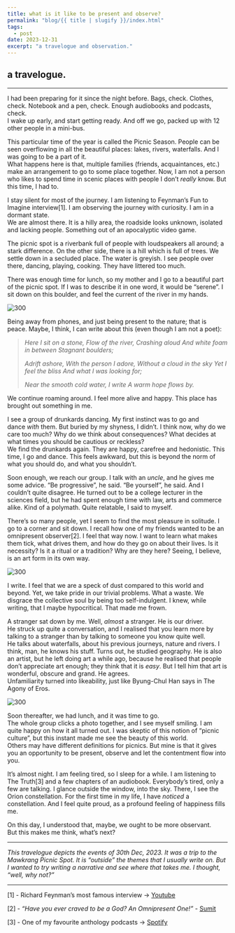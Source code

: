 ```yaml
---
title: what is it like to be present and observe?
permalink: "blog/{{ title | slugify }}/index.html"
tags:
  - post
date: 2023-12-31
excerpt: "a travelogue and observation."
---
```

## a travelogue.
---
I had been preparing for it since the night before. Bags, check. Clothes, check. Notebook and a pen, check. Enough audiobooks and podcasts, check.  
I wake up early, and start getting ready. And off we go, packed up with 12 other people in a mini-bus.

This particular time of the year is called the Picnic Season. People can be seen overflowing in all the beautiful places: lakes, rivers, waterfalls. And I was going to be a part of it.  
What happens here is that, multiple families (friends, acquaintances, etc.) make an arrangement to go to some place together. Now, I am not a person who likes to spend time in scenic places with people I don’t _really_ know. But this time, I had to.

I stay silent for most of the journey. I am listening to Feynman’s Fun to Imagine interview[1]. I am observing the journey with curiosity. I am in a dormant state.  
We are almost there. It is a hilly area, the roadside looks unknown, isolated and lacking people. Something out of an apocalyptic video game.

The picnic spot is a riverbank full of people with loudspeakers all around; a stark difference. On the other side, there is a hill which is full of trees. We settle down in a secluded place. The water is greyish. I see people over there, dancing, playing, cooking. They have littered too much.

There was enough time for lunch, so my mother and I go to a beautiful part of the picnic spot. If I was to describe it in one word, it would be “serene”. I sit down on this boulder, and feel the current of the river in my hands.

![300](https://substackcdn.com/image/fetch/w_1456,c_limit,f_auto,q_auto:good,fl_progressive:steep/https%3A%2F%2Fsubstack-post-media.s3.amazonaws.com%2Fpublic%2Fimages%2F8bf82847-13f2-4108-95ed-301bf3c4431a_756x1008.jpeg)

Being away from phones, and just being present to the nature; that is peace. Maybe, I think, I can write about this (even though I am not a poet):

> *Here I sit on a stone,* 
> *Flow of the river,*
> *Crashing aloud*
> *And white foam in between*
> *Stagnant boulders;*
> 
> *Adrift ashore,* 
> *With the person I adore,* 
> *Without a cloud in the sky*
> *Yet I feel the bliss*
> *And what I was looking for;*
> 
> *Near the smooth cold water, I write*
> *A warm hope flows by.*

We continue roaming around. I feel more alive and happy. This place has brought out something in me.

I see a group of drunkards dancing. My first instinct was to go and dance _with_ them. But buried by my shyness, I didn’t. I think now, why do we care too much? Why do we think about consequences? What decides at what times you should be cautious or reckless?  
We find the drunkards again. They are happy, carefree and hedonistic. This time, I go and dance. This feels awkward, but this is beyond the norm of what you should do, and what you shouldn’t.

Soon enough, we reach our group. I talk with an _uncle_, and he gives me some advice. “Be progressive”, he said. “Be yourself”, he said. And I couldn’t quite disagree. He turned out to be a college lecturer in the sciences field, but he had spent enough time with law, arts and commerce alike. Kind of a polymath. Quite relatable, I said to myself.

There’s so many people, yet I seem to find the most pleasure in solitude. I go to a corner and sit down. I recall how one of my friends wanted to be an omnipresent observer[2]. I feel that way now. I want to learn what makes them tick, what drives them, and how do they go on about their lives. Is it necessity? Is it a ritual or a tradition? Why are they here? Seeing, I believe, is an art form in its own way.

![300](https://substackcdn.com/image/fetch/w_1456,c_limit,f_auto,q_auto:good,fl_progressive:steep/https%3A%2F%2Fsubstack-post-media.s3.amazonaws.com%2Fpublic%2Fimages%2Ffcd93cb9-fd10-4cdf-8334-889db6af14d6_756x1008.jpeg)

I write. I feel that we are a speck of dust compared to this world and beyond. Yet, we take pride in our trivial problems. What a waste. We disgrace the collective soul by being too self-indulgent. I knew, while writing, that I maybe hypocritical. That made me frown.

A stranger sat down by me. Well, _almost_ a stranger. He is our driver.  
He struck up quite a conversation, and I realised that you learn more by talking to a stranger than by talking to someone you know quite well.  
He talks about waterfalls, about his previous journeys, nature and rivers. I think, man, he knows his stuff. Turns out, he studied geography. He is also an artist, but he left doing art a while ago, because he realised that people don’t appreciate art enough; they think that it is _easy_. But I tell him that art is wonderful, obscure and grand. He agrees.  
Unfamiliarity turned into likeability, just like Byung-Chul Han says in The Agony of Eros.

![300](https://substackcdn.com/image/fetch/w_1456,c_limit,f_auto,q_auto:good,fl_progressive:steep/https%3A%2F%2Fsubstack-post-media.s3.amazonaws.com%2Fpublic%2Fimages%2F226955f6-1db2-4fb5-bc7e-87d4da2a0d6d_812x1081.jpeg)

Soon thereafter, we had lunch, and it was time to go.  
The whole group clicks a photo together, and I see myself smiling. I am quite happy on how it all turned out. I was skeptic of this notion of “picnic culture”, but this instant made me see the beauty of this world.  
Others may have different definitions for picnics. But mine is that it gives you an opportunity to be present, observe and let the contentment flow into you.

It’s almost night. I am feeling tired, so I sleep for a while. I am listening to The Truth[3] and a few chapters of an audiobook. Everybody’s tired, only a few are talking. I glance outside the window, into the sky. There, I see the Orion constellation. For the first time in my life, I have _noticed_ a constellation. And I feel quite proud, as a profound feeling of happiness fills me.

On this day, I understood that, maybe, we ought to be more observant.  
But this makes me think, what’s next?

---

_This travelogue depicts the events of 30th Dec, 2023. It was a trip to the Mawkrang Picnic Spot. It is “outside” the themes that I usually write on. But I wanted to try writing a narrative and see where that takes me. I thought, “well, why not?”_

---
[1] - Richard Feynman’s most famous interview → [Youtube](https://www.youtube.com/watch?v=P1ww1IXRfTA&t=1971s)

[2] - _“Have you ever craved to be a God? An Omnipresent One!” -_ [Sumit](https://nikammachowk.substack.com/p/have-you-ever-craved-to-be-a-god)

[3] - One of my favourite anthology podcasts → [Spotify](https://open.spotify.com/show/5ZMitYZtMEkl7ZweFUHIQK?si=bdb47f8752b64bef)